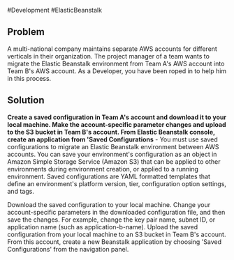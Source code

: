 #Development #ElasticBeanstalk 

## Problem

A multi-national company maintains separate AWS accounts for different verticals in their organization. The project manager of a team wants to migrate the Elastic Beanstalk environment from Team A's AWS account into Team B's AWS account. As a Developer, you have been roped in to help him in this process.

## Solution

**Create a saved configuration in Team A's account and download it to your local machine. Make the account-specific parameter changes and upload to the S3 bucket in Team B's account. From Elastic Beanstalk console, create an application from 'Saved Configurations** - You must use saved configurations to migrate an Elastic Beanstalk environment between AWS accounts. You can save your environment's configuration as an object in Amazon Simple Storage Service (Amazon S3) that can be applied to other environments during environment creation, or applied to a running environment. Saved configurations are YAML formatted templates that define an environment's platform version, tier, configuration option settings, and tags.

Download the saved configuration to your local machine. Change your account-specific parameters in the downloaded configuration file, and then save the changes. For example, change the key pair name, subnet ID, or application name (such as application-b-name). Upload the saved configuration from your local machine to an S3 bucket in Team B's account. From this account, create a new Beanstalk application by choosing 'Saved Configurations' from the navigation panel.